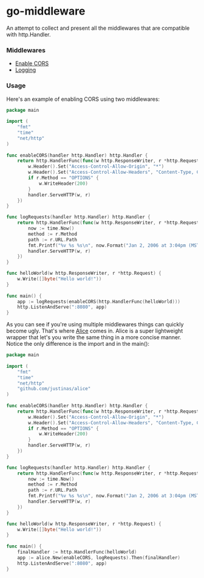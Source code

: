 # go-middleware

An attempt to collect and present all the middlewares that are compatible with http.Handler.

### Middlewares

- [Enable CORS](https://github.com/montanaflynn/go-middleware/blob/master/enable-cors.go)
- [Logging](https://github.com/montanaflynn/go-middleware/blob/master/log-requests.go)

### Usage

Here's an example of enabling CORS using two middlewares:

```go
package main
 
import (
    "fmt"
    "time"
    "net/http"
)
 
func enableCORS(handler http.Handler) http.Handler {
    return http.HandlerFunc(func(w http.ResponseWriter, r *http.Request) {
        w.Header().Set("Access-Control-Allow-Origin", "*")
        w.Header().Set("Access-Control-Allow-Headers", "Content-Type, Content-Length, Accept-Encoding, X-CSRF-Token, Authorization")
        if r.Method == "OPTIONS" {
            w.WriteHeader(200)
        }
        handler.ServeHTTP(w, r)
    })
}

func logRequests(handler http.Handler) http.Handler {
    return http.HandlerFunc(func(w http.ResponseWriter, r *http.Request) {
        now := time.Now()
        method := r.Method
        path := r.URL.Path
        fmt.Printf("%v %s %s\n", now.Format("Jan 2, 2006 at 3:04pm (MST)"), method, path)
        handler.ServeHTTP(w, r)
    })
}

func helloWorld(w http.ResponseWriter, r *http.Request) {
    w.Write([]byte("Hello world!"))
}
 
func main() {
    app := logRequests(enableCORS(http.HandlerFunc(helloWorld)))
    http.ListenAndServe(":8080", app)
}
```

As you can see if you're using multiple middlewares things can quickly become ugly. That's where [Alice](http://www.github.com/justinas/alice) comes in. Alice is a super lightweight wrapper that let's you write the same thing in a more concise manner. Notice the only difference is the import and in the main():

```go
package main
 
import (
    "fmt"
    "time"
    "net/http"
    "github.com/justinas/alice"
)
 
func enableCORS(handler http.Handler) http.Handler {
    return http.HandlerFunc(func(w http.ResponseWriter, r *http.Request) {
        w.Header().Set("Access-Control-Allow-Origin", "*")
        w.Header().Set("Access-Control-Allow-Headers", "Content-Type, Content-Length, Accept-Encoding, X-CSRF-Token, Authorization")
        if r.Method == "OPTIONS" {
            w.WriteHeader(200)
        }
        handler.ServeHTTP(w, r)
    })
}

func logRequests(handler http.Handler) http.Handler {
    return http.HandlerFunc(func(w http.ResponseWriter, r *http.Request) {
        now := time.Now()
        method := r.Method
        path := r.URL.Path
        fmt.Printf("%v %s %s\n", now.Format("Jan 2, 2006 at 3:04pm (MST)"), method, path)
        handler.ServeHTTP(w, r)
    })
}

func helloWorld(w http.ResponseWriter, r *http.Request) {
    w.Write([]byte("Hello world!"))
}
 
func main() {
    finalHandler := http.HandlerFunc(helloWorld)
    app := alice.New(enableCORS, logRequests).Then(finalHandler)
    http.ListenAndServe(":8080", app)
}
```
